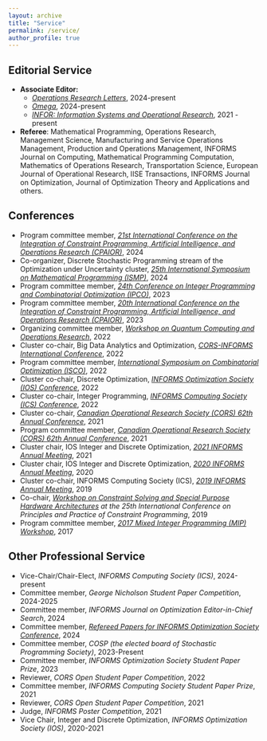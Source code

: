 ```yaml
---
layout: archive
title: "Service"
permalink: /service/
author_profile: true
---
```


## Editorial Service
- **Associate Editor:**
  - [*Operations Research Letters*](https://www.sciencedirect.com/journal/operations-research-letters), 2024-present
  - [*Omega*](https://www.sciencedirect.com/journal/omega), 2024-present
  - [*INFOR: Information Systems and Operational Research*](https://www.tandfonline.com/journals/tinf20), 2021 - present
- **Referee**: Mathematical Programming, Operations Research, Management Science, Manufacturing and Service Operations Management, Production and Operations Management, INFORMS Journal on Computing, Mathematical Programming Computation, Mathematics of Operations Research, Transportation Science, European Journal of Operational Research, IISE Transactions, INFORMS Journal on Optimization, Journal of Optimization Theory and Applications and others.

## Conferences
- Program committee member, *[21st International Conference on the Integration of Constraint Programming, Artificial Intelligence, and Operations Research (CPAIOR)](https://sites.google.com/view/cpaior2024)*, 2024
- Co-organizer, Discrete Stochastic Programming stream of the Optimization under Uncertainty cluster, *[25th International Symposium on Mathematical Programming (ISMP)](https://ismp2024.gerad.ca/)*, 2024
- Program committee member, *[24th Conference on Integer Programming and Combinatorial Optimization (IPCO)](https://optimization.discovery.wisc.edu/ipco-2023-madison/)*, 2023
- Program committee member, *[20th International Conference on the Integration of Constraint Programming, Artificial Intelligence, and Operations Research (CPAIOR)](https://sites.google.com/view/cpaior2023)*, 2023
- Organizing committee member, *[Workshop on Quantum Computing and Operations Research](https://sites.google.com/view/qcor22/home)*, 2022
- Cluster co-chair, Big Data Analytics and Optimization, *[CORS-INFORMS International Conference](https://meetings.informs.org/wordpress/2022international/)*, 2022
- Program committee member, *[International Symposium on Combinatorial Optimization (ISCO)](https://isco2022.sciencesconf.org)*, 2022
- Cluster co-chair, Discrete Optimization, *[INFORMS Optimization Society (IOS) Conference](https://cecas.clemson.edu/informs-conference/)*, 2022 
- Cluster co-chair, Integer Programming, *[INFORMS Computing Society (ICS) Conference](https://ics2022tampa.eng.usf.edu)*, 2022
- Cluster co-chair, *[Canadian Operational Research Society (CORS) 62th Annual Conference](https://uwaterloo.ca/canadian-operational-research-society-conference/)*, 2021
- Program committee member, *[Canadian Operational Research Society (CORS) 62th Annual Conference](https://uwaterloo.ca/canadian-operational-research-society-conference/)*, 2021
- Cluster chair, IOS Integer and Discrete Optimization, *[2021 INFORMS Annual Meeting](https://meetings.informs.org/wordpress/anaheim2021/)*, 2021 
- Cluster chair, IOS Integer and Discrete Optimization, *[2020 INFORMS Annual Meeting](https://meetings.informs.org/wordpress/annual2020/)*, 2020
- Cluster co-chair, INFORMS Computing Society (ICS), *[2019 INFORMS Annual Meeting](https://meetings.informs.org/wordpress/seattle2019/#_gl=1*3owtft*_gcl_au*MTEwODI4NDgxNi4xNjk4NzYwOTg2)*, 2019
- Co-chair, *[Workshop on Constraint Solving and Special Purpose Hardware Architectures](https://sites.google.com/view/cphardware2019/) at the 25th International Conference on Principles and Practice of Constraint Programming*, 2019
- Program committee member, *[2017 Mixed Integer Programming (MIP) Workshop](https://web.archive.org/web/20220709054916/https://sites.google.com/site/mipworkshop2017/home)*, 2017


## Other Professional Service
- Vice-Chair/Chair-Elect, *INFORMS Computing Society (ICS)*, 2024-present
- Committee member, *George Nicholson Student Paper Competition*, 2024-2025
- Committee member, *INFORMS Journal on Optimization Editor-in-Chief Search*, 2024
- Committee member, *[Refereed Papers for INFORMS Optimization Society Conference](https://ios2024.rice.edu/refereed-papers/)*, 2024
- Committee member, *COSP (the elected board of Stochastic Programming Society)*, 2023-Present
- Committee member, *INFORMS Optimization Society Student Paper Prize*, 2023
- Reviewer, *CORS Open Student Paper Competition*, 2022
- Committee member, *INFORMS Computing Society Student Paper Prize*, 2021
- Reviewer, *CORS Open Student Paper Competition*, 2021
- Judge, *INFORMS Poster Competition*, 2021
- Vice Chair, Integer and Discrete Optimization, *INFORMS Optimization Society (IOS)*, 2020-2021
